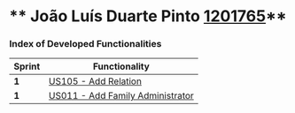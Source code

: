 ** João Luís Duarte Pinto [1201765](./)** 
===============================


### Index of Developed Functionalities ###


| Sprint | Functionality     |
|--------|--------------------|
| **1**  | [US105 - Add Relation](../sprint1/user_stories/US105_AddRelation.md) |
| **1**  | [US011 - Add Family Administrator](../sprint1/user_stories/US011_AddFamilyAdministrator.md) |
